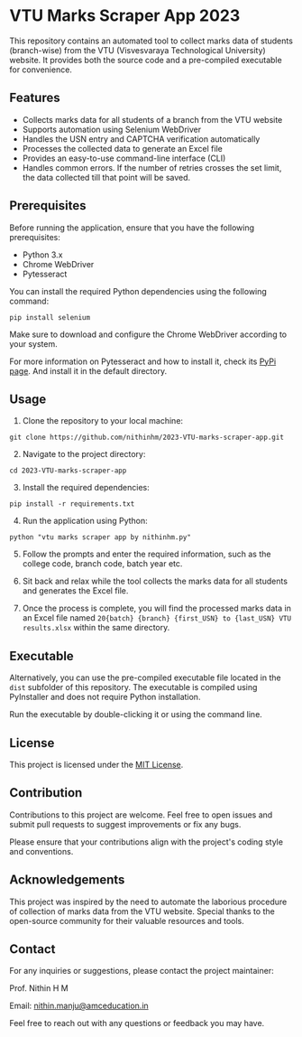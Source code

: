 # VTU Marks Scraper App 2023

This repository contains an automated tool to collect marks data of students (branch-wise) from the VTU (Visvesvaraya Technological University) website. It provides both the source code and a pre-compiled executable for convenience.

## Features

- Collects marks data for all students of a branch from the VTU website
- Supports automation using Selenium WebDriver
- Handles the USN entry and CAPTCHA verification automatically
- Processes the collected data to generate an Excel file
- Provides an easy-to-use command-line interface (CLI)
- Handles common errors. If the number of retries crosses the set limit, the data collected till that point will be saved.

## Prerequisites

Before running the application, ensure that you have the following prerequisites:

- Python 3.x
- Chrome WebDriver
- Pytesseract

You can install the required Python dependencies using the following command:

```
pip install selenium
```

Make sure to download and configure the Chrome WebDriver according to your system.

For more information on Pytesseract and how to install it, check its [PyPi page](https://pypi.org/project/pytesseract/). And install it in the default directory.

## Usage

1. Clone the repository to your local machine:

```
git clone https://github.com/nithinhm/2023-VTU-marks-scraper-app.git
```

2. Navigate to the project directory:

```
cd 2023-VTU-marks-scraper-app
```

3. Install the required dependencies:

```
pip install -r requirements.txt
```

4. Run the application using Python:

```
python "vtu marks scraper app by nithinhm.py"
```

5. Follow the prompts and enter the required information, such as the college code, branch code, batch year etc.

6. Sit back and relax while the tool collects the marks data for all students and generates the Excel file.

7. Once the process is complete, you will find the processed marks data in an Excel file named `20{batch} {branch} {first_USN} to {last_USN} VTU results.xlsx` within the same directory.

## Executable

Alternatively, you can use the pre-compiled executable file located in the `dist` subfolder of this repository. The executable is compiled using PyInstaller and does not require Python installation.

Run the executable by double-clicking it or using the command line.

## License

This project is licensed under the [MIT License](LICENSE).

## Contribution

Contributions to this project are welcome. Feel free to open issues and submit pull requests to suggest improvements or fix any bugs.

Please ensure that your contributions align with the project's coding style and conventions.

## Acknowledgements

This project was inspired by the need to automate the laborious procedure of collection of marks data from the VTU website. Special thanks to the open-source community for their valuable resources and tools.

## Contact

For any inquiries or suggestions, please contact the project maintainer:

Prof. Nithin H M

Email: nithin.manju@amceducation.in

Feel free to reach out with any questions or feedback you may have.
